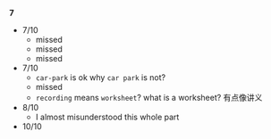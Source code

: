 **7**

- 7/10
  - missed
  - missed
  - missed
- 7/10
  - `car-park` is ok why `car park` is not?
  - missed
  - `recording` means `worksheet`? what is a worksheet? 有点像讲义
- 8/10
  - I almost misunderstood this whole part
- 10/10

